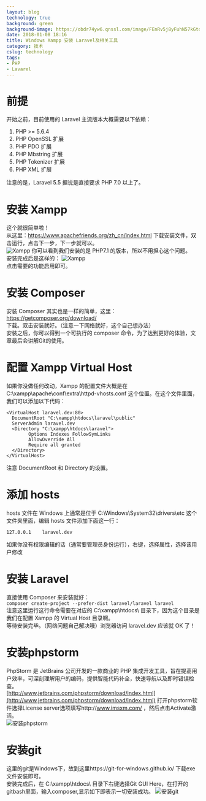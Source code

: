 ```yaml
---
layout: blog
technology: true
background: green
background-image: https://obdr74yw6.qnssl.com/image/FEnRv5j8yFuhN57kGtdQBCc69YMgSq0knUZwGQes.png
date: 2018-01-08 18:16
title: Windows Xampp 安装 Laravel及相关工具
category: 技术
cslug: technology
tags:
- PHP
- Lavarel
---
```


# 前提
开始之前，目前使用的 Laravel 主流版本大概需要以下依赖：  
1. PHP >= 5.6.4  
2. PHP OpenSSL 扩展  
3. PHP PDO 扩展  
4. PHP Mbstring 扩展  
5. PHP Tokenizer 扩展  
6. PHP XML 扩展  

注意的是，Laravel 5.5 据说是直接要求 PHP 7.0 以上了。  
# 安装 Xampp
这个就很简单啦！  
从这里：https://www.apachefriends.org/zh_cn/index.html 下载安装文件，双击运行，点击下一步，下一步就可以。  
![Xampp](https://obdr74yw6.qnssl.com/image/VkeqUoTSbLtDT2iDcSGJVpvQGA1nVLno2esi5QrJ.png)
你可以看到我们安装的是 PHP7.1 的版本，所以不用担心这个问题。  
安装完成后是这样的：
![Xampp](https://obdr74yw6.qnssl.com/image/FEnRv5j8yFuhN57kGtdQBCc69YMgSq0knUZwGQes.png)  
点击需要的功能启用即可。

# 安装 Composer
安装 Composer 其实也是一样的简单，这里： https://getcomposer.org/download/  
下载。双击安装就好。（注意一下网络就好，这个自己想办法）  
安装之后，你可以得到一个可执行的 composer 命令，为了达到更好的体验，文章最后会讲解Git的使用。

# 配置 Xampp Virtual Host
如果你没做任何改动，Xampp 的配置文件大概是在 C:\xampp\apache\conf\extra\httpd-vhosts.conf 这个位置。在这个文件里面，我们可以添加以下代码：  
```
<VirtualHost laravel.dev:80>
  DocumentRoot "C:\xampp\htdocs\laravel\public"
  ServerAdmin laravel.dev
  <Directory "C:\xampp\htdocs\laravel">
        Options Indexes FollowSymLinks
        AllowOverride All
        Require all granted
  </Directory>
</VirtualHost>
```
注意 DocumentRoot 和 Directory 的设置。  
# 添加 hosts
hosts 文件在 Windows 上通常是位于 C:\Windows\System32\drivers\etc 这个文件夹里面，编辑 hosts 文件添加下面这一行：
```
127.0.0.1    laravel.dev
```
如果你没有权限编辑的话（通常要管理员身份运行），右键，选择属性，选择该用户修改

# 安装 Laravel
直接使用 Composer 来安装就好：  
`composer create-project --prefer-dist laravel/laravel laravel`  
注意这里运行这行命令需要在对应的 C:\xampp\htdocs\ 目录下，因为这个目录是我们在配置 Xampp 的 Virtual Host 目录啊。  
等待安装完毕。（网络问题自己解决哦）浏览器访问 laravel.dev 应该就 OK 了！

# 安装phpstorm
PhpStorm 是 JetBrains 公司开发的一款商业的 PHP 集成开发工具，旨在提高用户效率，可深刻理解用户的编码，提供智能代码补全，快速导航以及即时错误检查。  
[http://www.jetbrains.com/phpstorm/download/index.html](http://www.jetbrains.com/phpstorm/download/index.html)
打开phpstorm软件选择License server选项填写http://www.imsxm.com/ ，然后点击Activate激活。  
![安装phpstorm](https://obdr74yw6.qnssl.com/image/pP01BcL8HXCulIEoehZTFUiz6lutq2cKB4ZWIXlB.png)

# 安装git
这里的git是Windows下，故到这里https://git-for-windows.github.io/ 下载exe文件安装即可。  
安装完成后，在 C:\xampp\htdocs\ 目录下右键选择Git GUI Here，在打开的gitbash里面，输入composer,显示如下即表示一切安装成功。
![安装git](https://obdr74yw6.qnssl.com/image/t4IdY086WJlV4cmllGI7hyuW5YIjHjpUOWPPMsTv.png)